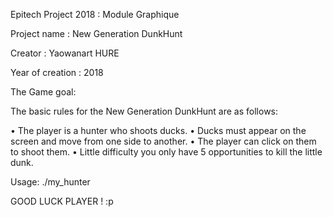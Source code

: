 Epitech Project 2018 : Module Graphique

Project name : New Generation DunkHunt

Creator : Yaowanart HURE

Year of creation : 2018

The Game goal:

The basic rules for the New Generation DunkHunt are as follows:

 • The player is a hunter who shoots ducks.
 • Ducks must appear on the screen and move from one side to another.
 • The player can click on them to shoot them.
 • Little difficulty you only have 5 opportunities to kill the little dunk.

Usage:
./my_hunter

GOOD LUCK PLAYER ! :p
